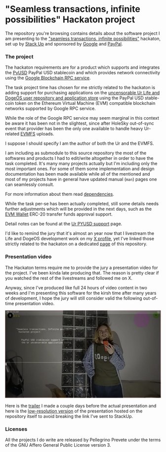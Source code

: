 # "Seamless transactions, infinite possibilities" Hackaton project

The repository you're browsing contains details about the software
project I am presenting to the
["seamless transactions, infinite possibilities"](
  https://hackathon.stackup.dev/web/events/seamless-transactions-infinite-possibilities)
hackaton, set up by
[Stack Up](
  https://stackup.dev)
and sponsored by
[Google](
  https://google.com)
and
[PayPal](
  https://paypal.com).

### The project

The hackaton requirements are for a product which supports and integrates the
[PyUSD](
  https://www.paypal.com/us/digital-wallet/manage-money/crypto/pyusd)
PayPal USD stablecoin and which provides network connectivity
using the
[Google Blockchain RPC service](
  https://cloud.google.com/blockchain-rpc/docs/quickstart).

The task project time has chosen for me strictly related to
the hackaton is adding support for purchasing applications on the
[uncensorable Ur Life and DogeOS user repository and application store](
  https://github.com/themartiancompany/ur)
using the PayPal USD stable-coin token on the Ethereum Virtual Machine (EVM)
compatible blockchain networks supported by Google RPC service.

While the role of the Google RPC service may seem marginal in this
context be aware it has been not in the slightest, since after
HoleSky out-of-sync event that provider has been the only one available
to handle heavy Ur-related
[EVMFS](
  https://github.com/themartiancompany/evmfs)
uploads.

I suppose I should specify I am the author of both the Ur and the EVMFS.

I am including as submodule to this source repository the most of
the softwares and products I had to edit/write altogether in order
to have the task completed.
It's many many projects actually but I'm including only the most
important ones.
For some of them some implementation and design documentation
has been made available while all of the mentioned and most
of my projects have in general have updated manual (`man`) pages
one can seamlessly consult.

For more information about them read
[dependencies](
  dependencies.md).

While the task per-se has been actually completed, still some details
needs further adjustments which will be provided in the next
days, such as the
[EVM Wallet](
  https://github.com/themartiancompany/evm-wallet)
ERC-20 transfer funds approval support.

Detail notes can be found at the
[Ur PYUSD support](
  ur-pyusd-support.md)
page.

I'd like to remind the jury that it's almost an year now that I livestream
the Life and DogeOS development work on my
[X profile](
  https://x.com/truocolo),
yet I've linked those strictly related to the hackaton on a dedicated
[page](
  development-livestreams.md)
of this repository.

### Presentation video

The Hackaton terms require me to provide the jury a presentation video for the project.
I've been kinda late producing that. The reason is pretty clear if
you watched the rest of the livestreams and followed me on X.

Anyway, since I've produced like full 24 hours of video content
in two weeks and I'm presenting this software for the kirsh time
after many years of development, I hope the jury will still consider
valid the following out-of-time presentation video.

[![Project's Presentation video](project-presentation-video-thumb.png)](https://x.com/truocolo/status/1913014194074460209)

Here is the
[trailer](
  https://x.com/truocolo/status/1912311302430609574)
I made a couple days before the actual presentation
and here is the
[low-resolution version](
  project-presentation-video.mp4)
of the
presentation hosted on the repository itself to
avoid breaking the link I've sent to StackUp.

### Licenses

All the projects I do write are released by Pellegrino Prevete
under the terms of the GNU Affero General Public License version 3.

